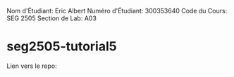 Nom d'Étudiant: Eric Albert
Numéro d'Étudiant: 300353640
Code du Cours: SEG 2505
Section de Lab: A03

# seg2505-tutorial5

Lien vers le repo: 
